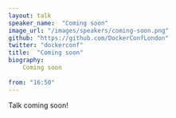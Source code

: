 ```yaml
---
layout: talk
speaker_name:  "Coming soon"
image_url: "/images/speakers/coming-soon.png"
github: "https://github.com/DockerConfLondon"
twitter: "dockerconf"
title:  "Coming soon"
biography:
    Coming soon
  
from: "16:50"
---
```


Talk coming soon!
